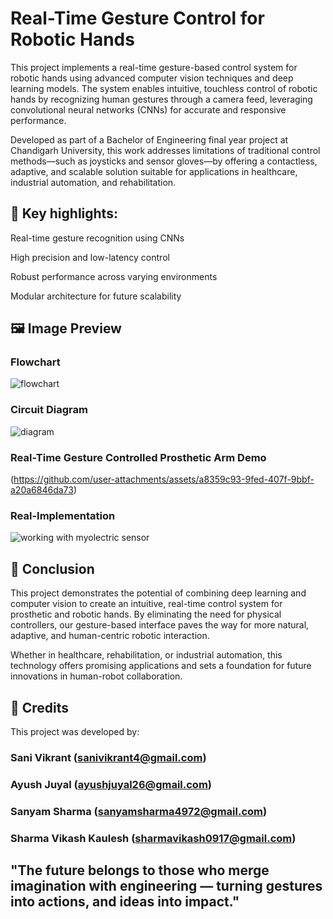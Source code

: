 # Real-Time Gesture Control for Robotic Hands

This project implements a real-time gesture-based control system for robotic hands using advanced computer vision techniques and deep learning models. The system enables intuitive, touchless control of robotic hands by recognizing human gestures through a camera feed, leveraging convolutional neural networks (CNNs) for accurate and responsive performance.

Developed as part of a Bachelor of Engineering final year project at Chandigarh University, this work addresses limitations of traditional control methods—such as joysticks and sensor gloves—by offering a contactless, adaptive, and scalable solution suitable for applications in healthcare, industrial automation, and rehabilitation.

## 🧠 Key highlights:

Real-time gesture recognition using CNNs

High precision and low-latency control

Robust performance across varying environments

Modular architecture for future scalability

## 🖼️ Image Preview

### Flowchart
![flowchart](https://github.com/user-attachments/assets/6af3eac1-9fca-425c-a8da-ac54fca0766f)

### Circuit Diagram
![diagram](https://github.com/user-attachments/assets/d9b60762-19a6-4cff-b410-09fc0c9fdf60)

### Real-Time Gesture Controlled Prosthetic Arm Demo
(https://github.com/user-attachments/assets/a8359c93-9fed-407f-9bbf-a20a6846da73)

### Real-Implementation
![working with myolectric sensor](https://github.com/user-attachments/assets/6f8c9521-3c86-431f-9f4a-b873a19e47e0)

## 🙌 Conclusion
This project demonstrates the potential of combining deep learning and computer vision to create an intuitive, real-time control system for prosthetic and robotic hands. By eliminating the need for physical controllers, our gesture-based interface paves the way for more natural, adaptive, and human-centric robotic interaction.

Whether in healthcare, rehabilitation, or industrial automation, this technology offers promising applications and sets a foundation for future innovations in human-robot collaboration.

## 👥 Credits
This project was developed by:

### Sani Vikrant (sanivikrant4@gmail.com)

### Ayush Juyal (ayushjuyal26@gmail.com) 

### Sanyam Sharma (sanyamsharma4972@gmail.com) 

### Sharma Vikash Kaulesh (sharmavikash0917@gmail.com) 

## "The future belongs to those who merge imagination with engineering — turning gestures into actions, and ideas into impact."
